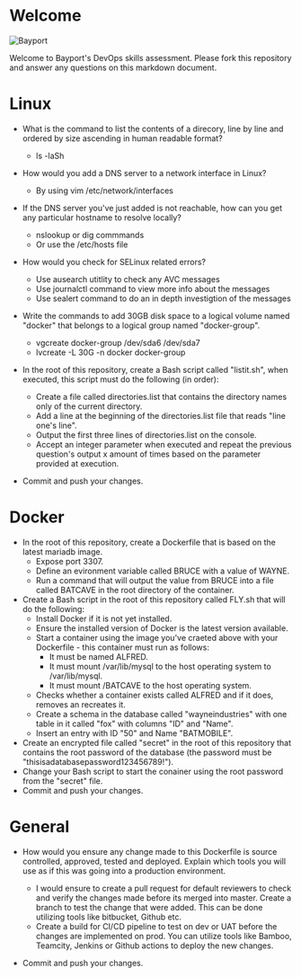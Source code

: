 
# Welcome

![Bayport](/Bayport_Logo.png)

Welcome to Bayport's DevOps skills assessment.
Please fork this repository and answer any questions on this markdown document.

# Linux
* What is the command to list the contents of a direcory, line by line and ordered by size ascending in human readable format?
  * ls -laSh
  
* How would you add a DNS server to a network interface in Linux?
  * By using vim /etc/network/interfaces

* If the DNS server you've just added is not reachable, how can you get any particular hostname to resolve locally? 
  * nslookup or dig commmands
  * Or use the /etc/hosts file
* How would you check for SELinux related errors?
  * Use ausearch utitlity to check any AVC messages
  * Use journalctl command to view more info about the messages
  * Use sealert command to do an in depth investigtion of the messages

* Write the commands to add 30GB disk space to a logical volume named "docker" that belongs to a logical group named "docker-group".
  * vgcreate docker-group /dev/sda6 /dev/sda7
  * lvcreate -L 30G -n docker docker-group

* In the root of this repository, create a Bash script called "listit.sh", when executed, this script must do the following (in order):
    * Create a file called directories.list that contains the directory names only of the current directory.
    * Add a line at the beginning of the directories.list file that reads "line one's line".
    * Output the first three lines of directories.list on the console.
    * Accept an integer parameter when executed and repeat the previous question's output x amount of times based on the parameter provided at execution.
* Commit and push your changes.

# Docker
* In the root of this repository, create a Dockerfile that is based on the latest mariadb image.
    * Expose port 3307.
    * Define an evironment variable called BRUCE with a value of WAYNE.
    * Run a command that will output the value from BRUCE into a file called BATCAVE in the root directory of the container. 
* Create a Bash script in the root of this repository called FLY.sh that will do the following:
    * Install Docker if it is not yet installed.
    * Ensure the installed version of Docker is the latest version available.
    * Start a container using the image you've craeted above with your Dockerfile - this container must run as follows:
        * It must be named ALFRED.
        * It must mount /var/lib/mysql to the host operating system to /var/lib/mysql.
        * It must mount /BATCAVE to the host operating system.
    * Checks whether a container exists called ALFRED and if it does, removes an recreates it.
    * Create a schema in the database called "wayneindustries" with one table in it called "fox" with columns "ID" and "Name".
    * Insert an entry with ID "50" and Name "BATMOBILE".
* Create an encrypted file called "secret" in the root of this repository that contains the root password of the database (the password must be "thisisadatabasepassword123456789!").
* Change your Bash script to start the conainer using the root password from the "secret" file.
* Commit and push your changes.

# General
* How would you ensure any change made to this Dockerfile is source controlled, approved, tested and deployed. Explain which tools you will use as if this was going into a production environment.

  * I would ensure to create a pull request for default reviewers to check and verify the changes made before its merged into master. Create a branch to test the change that were added. This can be done utilizing tools like bitbucket, Github etc.
  * Create a build for CI/CD pipeline to test on dev or UAT before the changes are implemented on prod. You can utilize tools like Bamboo, Teamcity, Jenkins or Github actions to deploy the new changes.
  

* Commit and push your changes.
